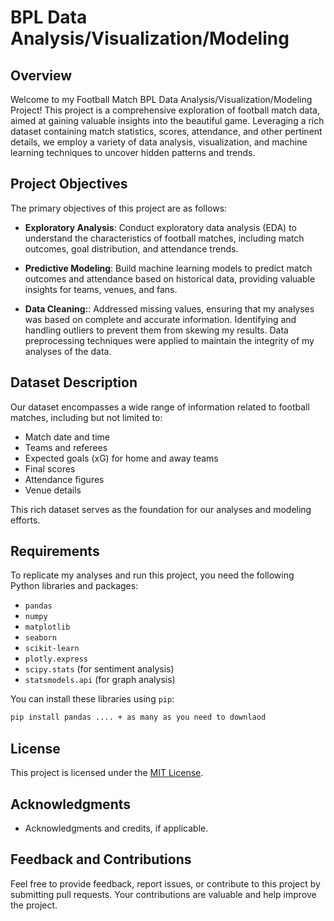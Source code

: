 # BPL Data Analysis/Visualization/Modeling

## Overview

Welcome to my Football Match BPL Data Analysis/Visualization/Modeling Project! This project is a comprehensive exploration of football match data, aimed at gaining valuable insights into the beautiful game. Leveraging a rich dataset containing match statistics, scores, attendance, and other pertinent details, we employ a variety of data analysis, visualization, and machine learning techniques to uncover hidden patterns and trends.

## Project Objectives

The primary objectives of this project are as follows:

- **Exploratory Analysis**: Conduct exploratory data analysis (EDA) to understand the characteristics of football matches, including match outcomes, goal distribution, and attendance trends.

- **Predictive Modeling**: Build machine learning models to predict match outcomes and attendance based on historical data, providing valuable insights for teams, venues, and fans.

- **Data Cleaning:**: Addressed missing values, ensuring that my analyses was based on complete and accurate information. Identifying and handling outliers to prevent them from skewing my results. Data preprocessing techniques were applied to maintain the integrity of my analyses of the data.

## Dataset Description

Our dataset encompasses a wide range of information related to football matches, including but not limited to:

- Match date and time
- Teams and referees
- Expected goals (xG) for home and away teams
- Final scores
- Attendance figures
- Venue details

This rich dataset serves as the foundation for our analyses and modeling efforts.

## Requirements

To replicate my analyses and run this project, you need the following Python libraries and packages:

- `pandas`
- `numpy`
- `matplotlib`
- `seaborn`
- `scikit-learn`
- `plotly.express`
- `scipy.stats` (for sentiment analysis)
- `statsmodels.api` (for graph analysis)

You can install these libraries using `pip`:

```bash
pip install pandas .... + as many as you need to downlaod
```


## License

This project is licensed under the [MIT License](LICENSE).

## Acknowledgments

- Acknowledgments and credits, if applicable.

## Feedback and Contributions

Feel free to provide feedback, report issues, or contribute to this project by submitting pull requests. Your contributions are valuable and help improve the project.
